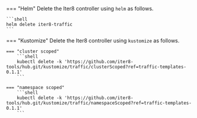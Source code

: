=== "Helm"
    Delete the Iter8 controller using `helm` as follows.

    ```shell
    helm delete iter8-traffic
    ```
    
=== "Kustomize"
    Delete the Iter8 controller using `kustomize` as follows.

    === "cluster scoped"
        ```shell
        kubectl delete -k 'https://github.com/iter8-tools/hub.git/kustomize/traffic/clusterScoped?ref=traffic-templates-0.1.1'
        ```

    === "namespace scoped"
        ```shell
        kubectl delete -k 'https://github.com/iter8-tools/hub.git/kustomize/traffic/namespaceScoped?ref=traffic-templates-0.1.1'
        ```

